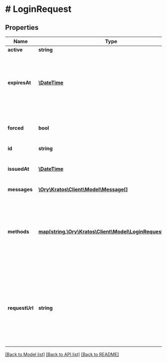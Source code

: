 # # LoginRequest

## Properties

Name | Type | Description | Notes
------------ | ------------- | ------------- | -------------
**active** | **string** | and so on. | [optional] 
**expiresAt** | [**\DateTime**](\DateTime.md) | ExpiresAt is the time (UTC) when the request expires. If the user still wishes to log in, a new request has to be initiated. | 
**forced** | **bool** | Forced stores whether this login request should enforce reauthentication. | [optional] 
**id** | **string** |  | 
**issuedAt** | [**\DateTime**](\DateTime.md) | IssuedAt is the time (UTC) when the request occurred. | 
**messages** | [**\Ory\Kratos\Client\Model\Message[]**](Message.md) |  | [optional] 
**methods** | [**map[string,\Ory\Kratos\Client\Model\LoginRequestMethod]**](LoginRequestMethod.md) | Methods contains context for all enabled login methods. If a login request has been processed, but for example the password is incorrect, this will contain error messages. | 
**requestUrl** | **string** | RequestURL is the initial URL that was requested from ORY Kratos. It can be used to forward information contained in the URL&#39;s path or query for example. | 

[[Back to Model list]](../../README.md#documentation-for-models) [[Back to API list]](../../README.md#documentation-for-api-endpoints) [[Back to README]](../../README.md)


